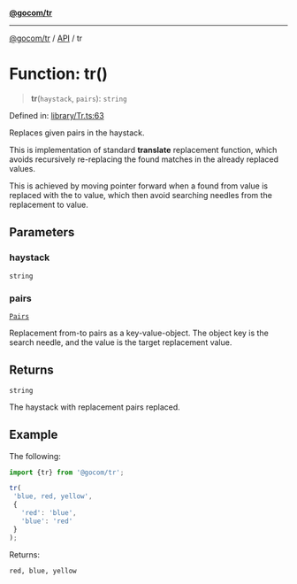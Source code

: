[**@gocom/tr**](../README.md)

***

[@gocom/tr](../README.md) / [API](../Public/API.md) / tr

# Function: tr()

> **tr**(`haystack`, `pairs`): `string`

Defined in: [library/Tr.ts:63](https://github.com/gocom/tr/blob/e572c32839acf79a73526da166818cf0904688f8/src/library/Tr.ts#L63)

Replaces given pairs in the haystack.

This is implementation of standard **translate** replacement function,
which avoids recursively re-replacing the found matches in
the already replaced values.

This is achieved by moving pointer forward when a found from value
is replaced with the to value, which then avoid searching needles
from the replacement to value.

## Parameters

### haystack

`string`

### pairs

[`Pairs`](../Types/API.Pairs.md)

Replacement from-to pairs as a key-value-object. The object key is the search
needle, and the value is the target replacement value.

## Returns

`string`

The haystack with replacement pairs replaced.

## Example

The following:
```ts
import {tr} from '@gocom/tr';

tr(
 'blue, red, yellow',
 {
   'red': 'blue',
   'blue': 'red'
 }
);
```
Returns:
```
red, blue, yellow
```
